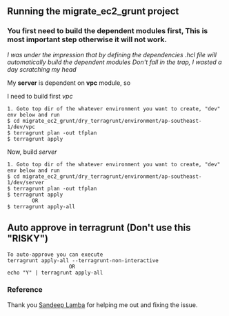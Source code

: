## Running the migrate_ec2_grunt project

### You first need to build the dependent modules first, **This is most important step** otherwise it will not work.

*I was under the impression that by defining the dependencies .hcl file will automatically build the dependent modules*
*Don't fall in the trap, I wasted a day scratching my head*

My **server** is dependent on **vpc** module, so 

I need to build first *vpc*
```text
1. Goto top dir of the whatever environment you want to create, "dev" env below and run
$ cd migrate_ec2_grunt/dry_terragrunt/environment/ap-southeast-1/dev/vpc
$ terragrunt plan -out tfplan   
$ terragrunt apply
```

Now, build *server*
```text
1. Goto top dir of the whatever environment you want to create, "dev" env below and run
$ cd migrate_ec2_grunt/dry_terragrunt/environment/ap-southeast-1/dev/server
$ terragrunt plan -out tfplan   
$ terragrunt apply
        OR
$ terragrunt apply-all
```

## Auto approve in terragrunt (Don't use this "RISKY")
```text
To auto-approve you can execute 
terragrunt apply-all --terragrunt-non-interactive
                    OR
echo "Y" | terragrunt apply-all
```

### Reference
Thank you [Sandeep Lamba] for helping me out and fixing the issue.

[Sandeep Lamba]: <https://github.com/sandeeplamb/>
